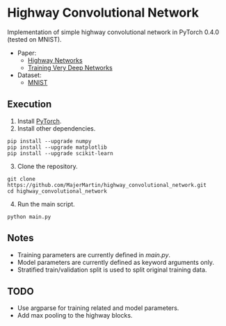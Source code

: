 # Highway Convolutional Network

Implementation of simple highway convolutional network in PyTorch 0.4.0 (tested on MNIST).

* Paper:
  * [Highway Networks](https://arxiv.org/abs/1505.00387)
  * [Training Very Deep Networks](https://arxiv.org/abs/1507.06228)
* Dataset:
  * [MNIST](http://yann.lecun.com/exdb/mnist/)

## Execution
1. Install [PyTorch](https://pytorch.org/).
2. Install other dependencies.
```
pip install --upgrade numpy
pip install --upgrade matplotlib
pip install --upgrade scikit-learn
```
3. Clone the repository.
```
git clone https://github.com/MajerMartin/highway_convolutional_network.git
cd highway_convolutional_network
```
4. Run the main script.
```
python main.py
```

## Notes
* Training parameters are currently defined in *main.py*.
* Model parameters are currently defined as keyword arguments only.
* Stratified train/validation split is used to split original training data.

## TODO
* Use argparse for training related and model parameters.
* Add max pooling to the highway blocks.
